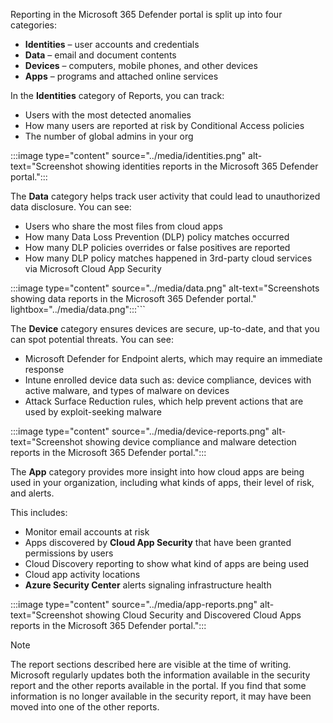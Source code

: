 Reporting in the Microsoft 365 Defender portal is split up into four categories:

- **Identities** – user accounts and credentials
- **Data** – email and document contents
- **Devices** – computers, mobile phones, and other devices
- **Apps** – programs and attached online services

In the **Identities** category of Reports, you can track:

- Users with the most detected anomalies
- How many users are reported at risk by Conditional Access policies
- The number of global admins in your org

:::image type="content" source="../media/identities.png" alt-text="Screenshot showing identities reports in the Microsoft 365 Defender portal.":::

The **Data** category helps track user activity that could lead to unauthorized data disclosure. You can see:

- Users who share the most files from cloud apps
- How many Data Loss Prevention (DLP) policy matches occurred
- How many DLP policies overrides or false positives are reported
- How many DLP policy matches happened in 3rd-party cloud services via Microsoft Cloud App Security

:::image type="content" source="../media/data.png" alt-text="Screenshots showing data reports in the Microsoft 365 Defender portal." lightbox="../media/data.png":::```

The **Device** category ensures devices are secure, up-to-date, and that you can spot potential threats. You can see:

- Microsoft Defender for Endpoint alerts, which may require an immediate response
- Intune enrolled device data such as: device compliance, devices with active malware, and types of malware on devices
- Attack Surface Reduction rules, which help prevent actions that are used by exploit-seeking malware

:::image type="content" source="../media/device-reports.png" alt-text="Screenshot showing device compliance and malware detection reports in the Microsoft 365 Defender portal.":::

The **App** category provides more insight into how cloud apps are being used in your organization, including what kinds of apps, their level of risk, and alerts.

This includes:

- Monitor email accounts at risk
- Apps discovered by **Cloud App Security** that have been granted permissions by users
- Cloud Discovery reporting to show what kind of apps are being used
- Cloud app activity locations
- **Azure Security Center** alerts signaling infrastructure health

:::image type="content" source="../media/app-reports.png" alt-text="Screenshot showing Cloud Security and Discovered Cloud Apps reports in the Microsoft 365 Defender portal.":::

> [!NOTE]
> The report sections described here are visible at the time of writing. Microsoft regularly updates both the information available in the security report and the other reports available in the portal. If you find that some information is no longer available in the security report, it may have been moved into one of the other reports.